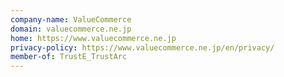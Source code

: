 ```yaml
---
company-name: ValueCommerce
domain: valuecommerce.ne.jp
home: https://www.valuecommerce.ne.jp
privacy-policy: https://www.valuecommerce.ne.jp/en/privacy/
member-of: TrustE_TrustArc
---
```




